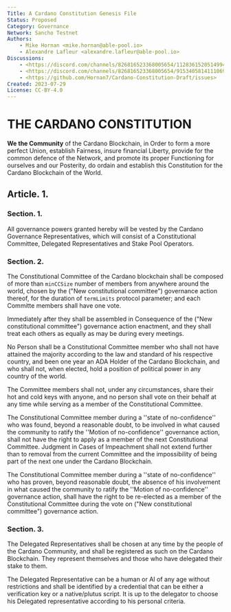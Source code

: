 ```yaml
---
Title: A Cardano Constitution Genesis File
Status: Proposed
Category: Governance
Network: Sancho Testnet
Authors:
    - Mike Hornan <mike.hornan@able-pool.io>
    - Alexandre Lafleur <alexandre.lafleur@able-pool.io>
Discussions:
    - <https://discord.com/channels/826816523368005654/1128361520514994178>
    - <https://discord.com/channels/826816523368005654/915340581411106916>
    - <https://github.com/Hornan7/Cardano-Constitution-Draft/issues>
Created: 2023-07-29
License: CC-BY-4.0
---
```


# THE CARDANO CONSTITUTION

**We the Community** of the Cardano Blockchain, in Order to form a more perfect Union, establish Fairness, insure financial Liberty,
provide for the common defence of the Network, and promote its proper Functioning for ourselves and our Posterity, do ordain and establish
this Constitution for the Cardano Blockchain of the World.

## Article. 1.

### Section. 1.

All governance powers granted hereby will be vested by the Cardano Governance Representatives, which will consist of a Constitutional Committee, Delegated Representatives and Stake Pool Operators.

### Section. 2.

The Constitutional Committee of the Cardano blockchain shall be composed of more than `minCCSize` number of members from anywhere around the world, chosen by the  ("New constitutional committee") governance action thereof, for the duration of `termLimits` protocol parameter; and each Committe members shall have one vote.

Immediately after they shall be assembled in Consequence of the ("New constitutional committee") governance action enactment, and they shall treat each others as equally as may be during every meetings.

No Person shall be a Constitutional Committee member who shall not have attained the majority according to the law and standard of his respective country, and been one year an ADA Holder of the Cardano Blockchain, and who shall not, when elected, hold a position of political power in any country of the world.

The Committee members shall not, under any circumstances, share their hot and cold keys with anyone, and no person shall vote on their behalf at any time while serving as a member of the Constitutional Committee.

The Constitutional Committee member during a ''state of no-confidence'' who was found, beyond a reasonable doubt, to be involved in what caused the community to ratify the ''Motion of no-confidence'' 
governance action, shall not have the right to apply as a member of the next Constitutional Committee. Judgment in Cases of Impeachment shall not extend further than to removal from the current Committee and the impossibility of being part of the next one under the Cardano Blockchain.

The Constitutional Committee member during a ''state of no-confidence'' who has proven, beyond reasonable doubt, the absence of his involvement in what caused the community to ratify the ''Motion of no-confidence'' governance action, shall have the right to be re-elected as a member of the Constitutional Committee during the vote on ("New constitutional committee") governance action.

### Section. 3.

The Delegated Representatives shall be chosen at any time by the people of the Cardano Community, and shall be registered as such on the Cardano Blockchain. They represent themselves and those who have delegated their stake to them.

The Delegated Representative can be a human or AI of any age without restrictions and shall be identified by a credential that can be either a verification key or a native/plutus script. 
It is up to the delegator to choose his Delegated representative according to his personal criteria.



